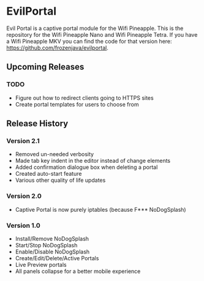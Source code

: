 # EvilPortal
Evil Portal is a captive portal module for the Wifi Pineapple. This is the repository for the Wifi Pineapple Nano and Wifi Pineapple Tetra. If you have a Wifi Pineapple MKV you can find the code for that version here: https://github.com/frozenjava/evilportal.

## Upcoming Releases

### TODO
* Figure out how to redirect clients going to HTTPS sites
* Create portal templates for users to choose from

## Release History

### Version 2.1
* Removed un-needed verbosity
* Made tab key indent in the editor instead of change elements
* Added confirmation dialogue box when deleting a portal
* Created auto-start feature
* Various other quality of life updates

### Version 2.0
* Captive Portal is now purely iptables (because F*** NoDogSplash)

### Version 1.0
* Install/Remove NoDogSplash
* Start/Stop NoDogSplash
* Enable/Disable NoDogSplash
* Create/Edit/Delete/Active Portals
* Live Preview portals
* All panels collapse for a better mobile experience